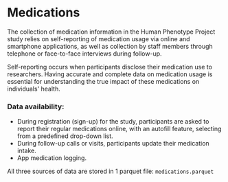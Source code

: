 # Medications

The collection of medication information in the Human Phenotype Project study relies on self-reporting of medication usage via online and smartphone applications, as well as collection by staff members through telephone or face-to-face interviews during follow-up.

Self-reporting occurs when participants disclose their medication use to researchers. Having accurate and complete data on medication usage is essential for understanding the true impact of these medications on individuals' health. 

### Data availability:

- During registration (sign-up) for the study, participants are asked to report their regular medications online, with an autofill feature, selecting from a predefined drop-down list.
- During follow-up calls or visits, participants update their medication intake.
- App medication logging.

All three sources of data are stored in 1 parquet file: `medications.parquet`

